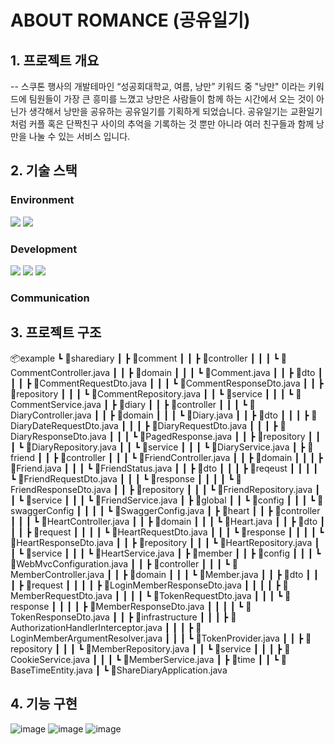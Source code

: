# ABOUT ROMANCE (공유일기)
## 1. 프로젝트 개요
--
스쿠톤 행사의 개발테마인 “성공회대학교, 여름, 낭만” 키워드 중 "낭만" 이라는 키워드에 팀원들이 가장 큰 흥미를 느꼈고 낭만은 사람들이 함께 하는 시간에서 오는 것이 아닌가 생각해서 낭만을 공유하는 공유일기를 기획하게 되었습니다. 공유일기는 교환일기처럼 커플 혹은 단짝친구 사이의 추억을 기록하는 것 뿐만 아니라 여러 친구들과 함께 낭만을 나눌 수 있는 서비스 입니다.

## 2. 기술 스택
### Environment
<img src="https://img.shields.io/badge/git-F05032?style=for-the-badge&logo=git&logoColor=white"> <img src="https://img.shields.io/badge/github-181717?style=for-the-badge&logo=github&logoColor=white">
### Development
<img src="https://img.shields.io/badge/mysql-4479A1?style=for-the-badge&logo=mysql&logoColor=white"> <img src="https://img.shields.io/badge/spring-6DB33F?style=for-the-badge&logo=spring&logoColor=white"> <img src="https://img.shields.io/badge/springboot-6DB33F?style=for-the-badge&logo=springboot&logoColor=white">
### Communication

## 3. 프로젝트 구조
📦example
 ┗ 📂sharediary
 ┃ ┣ 📂comment
 ┃ ┃ ┣ 📂controller
 ┃ ┃ ┃ ┗ 📜CommentController.java
 ┃ ┃ ┣ 📂domain
 ┃ ┃ ┃ ┗ 📜Comment.java
 ┃ ┃ ┣ 📂dto
 ┃ ┃ ┃ ┣ 📜CommentRequestDto.java
 ┃ ┃ ┃ ┗ 📜CommentResponseDto.java
 ┃ ┃ ┣ 📂repository
 ┃ ┃ ┃ ┗ 📜CommentRepository.java
 ┃ ┃ ┗ 📂service
 ┃ ┃ ┃ ┗ 📜CommentService.java
 ┃ ┣ 📂diary
 ┃ ┃ ┣ 📂controller
 ┃ ┃ ┃ ┗ 📜DiaryController.java
 ┃ ┃ ┣ 📂domain
 ┃ ┃ ┃ ┗ 📜Diary.java
 ┃ ┃ ┣ 📂dto
 ┃ ┃ ┃ ┣ 📜DiaryDateRequestDto.java
 ┃ ┃ ┃ ┣ 📜DiaryRequestDto.java
 ┃ ┃ ┃ ┣ 📜DiaryResponseDto.java
 ┃ ┃ ┃ ┗ 📜PagedResponse.java
 ┃ ┃ ┣ 📂repository
 ┃ ┃ ┃ ┗ 📜DiaryRepository.java
 ┃ ┃ ┗ 📂service
 ┃ ┃ ┃ ┗ 📜DiaryService.java
 ┃ ┣ 📂friend
 ┃ ┃ ┣ 📂controller
 ┃ ┃ ┃ ┗ 📜FriendController.java
 ┃ ┃ ┣ 📂domain
 ┃ ┃ ┃ ┣ 📜Friend.java
 ┃ ┃ ┃ ┗ 📜FriendStatus.java
 ┃ ┃ ┣ 📂dto
 ┃ ┃ ┃ ┣ 📂reqeust
 ┃ ┃ ┃ ┃ ┗ 📜FriendRequestDto.java
 ┃ ┃ ┃ ┗ 📂response
 ┃ ┃ ┃ ┃ ┗ 📜FriendResponseDto.java
 ┃ ┃ ┣ 📂repository
 ┃ ┃ ┃ ┗ 📜FriendRepository.java
 ┃ ┃ ┗ 📂service
 ┃ ┃ ┃ ┗ 📜FriendService.java
 ┃ ┣ 📂global
 ┃ ┃ ┗ 📂config
 ┃ ┃ ┃ ┗ 📂swaggerConfig
 ┃ ┃ ┃ ┃ ┗ 📜SwaggerConfig.java
 ┃ ┣ 📂heart
 ┃ ┃ ┣ 📂controller
 ┃ ┃ ┃ ┗ 📜HeartController.java
 ┃ ┃ ┣ 📂domain
 ┃ ┃ ┃ ┗ 📜Heart.java
 ┃ ┃ ┣ 📂dto
 ┃ ┃ ┃ ┣ 📂request
 ┃ ┃ ┃ ┃ ┗ 📜HeartRequestDto.java
 ┃ ┃ ┃ ┗ 📂response
 ┃ ┃ ┃ ┃ ┗ 📜HeartResponseDto.java
 ┃ ┃ ┣ 📂repository
 ┃ ┃ ┃ ┗ 📜HeartRepository.java
 ┃ ┃ ┗ 📂service
 ┃ ┃ ┃ ┗ 📜HeartService.java
 ┃ ┣ 📂member
 ┃ ┃ ┣ 📂config
 ┃ ┃ ┃ ┗ 📜WebMvcConfiguration.java
 ┃ ┃ ┣ 📂controller
 ┃ ┃ ┃ ┗ 📜MemberController.java
 ┃ ┃ ┣ 📂domain
 ┃ ┃ ┃ ┗ 📜Member.java
 ┃ ┃ ┣ 📂dto
 ┃ ┃ ┃ ┣ 📂request
 ┃ ┃ ┃ ┃ ┣ 📜LoginMemberResponseDto.java
 ┃ ┃ ┃ ┃ ┣ 📜MemberRequestDto.java
 ┃ ┃ ┃ ┃ ┗ 📜TokenRequestDto.java
 ┃ ┃ ┃ ┗ 📂response
 ┃ ┃ ┃ ┃ ┣ 📜MemberResponseDto.java
 ┃ ┃ ┃ ┃ ┗ 📜TokenResponseDto.java
 ┃ ┃ ┣ 📂infrastructure
 ┃ ┃ ┃ ┣ 📜AuthorizationHandlerInterceptor.java
 ┃ ┃ ┃ ┣ 📜LoginMemberArgumentResolver.java
 ┃ ┃ ┃ ┗ 📜TokenProvider.java
 ┃ ┃ ┣ 📂repository
 ┃ ┃ ┃ ┗ 📜MemberRepository.java
 ┃ ┃ ┗ 📂service
 ┃ ┃ ┃ ┣ 📜CookieService.java
 ┃ ┃ ┃ ┗ 📜MemberService.java
 ┃ ┣ 📂time
 ┃ ┃ ┗ 📜BaseTimeEntity.java
 ┃ ┗ 📜ShareDiaryApplication.java

 ## 4. 기능 구현
 ![image](https://github.com/user-attachments/assets/39fcec6a-947b-4a09-8564-065cd43feef7)
![image](https://github.com/user-attachments/assets/2ac22f60-178d-43bb-a262-be42f812a2e8)
![image](https://github.com/user-attachments/assets/a117b754-3b90-4a63-b5e0-5ee60755fd38)

